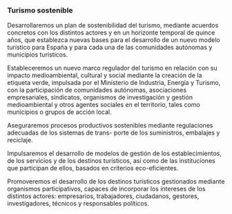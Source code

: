 
### Turismo sostenible

Desarrollaremos un plan de sostenibilidad del turismo, mediante acuerdos concretos con los distintos actores y en un horizonte temporal de quince años, que establezca nuevas bases para el desarrollo de un nuevo modelo turístico para España y para cada una de las comunidades autónomas y municipios turísticos.

Estableceremos un nuevo marco regulador del turismo en relación con su impacto medioambiental, cultural y social mediante la creación de la etiqueta verde, impulsada por el Ministerio de Industria, Energía y Turismo, con la participación de comunidades autónomas, asociaciones empresariales, sindicatos, organismos de investigación y gestión medioambiental y otros agentes sociales en el territorio, tales como municipios o grupos de acción local.

Aseguraremos  procesos  productivos  sostenibles  mediante regulaciones adecuadas de los sistemas de trans- porte de los suministros, embalajes y reciclaje.

Impulsaremos el desarrollo de modelos de gestión de los establecimientos, de los servicios y de los destinos turísticos, así como de las instituciones que participan de ellos, basados en criterios eco-eficientes.

Promoveremos el desarrollo de los destinos turísticos gestionados mediante organismos participativos, capaces de incorporar los intereses de los distintos actores: empresarios, trabajadores, ciudadanos, gestores, investigadores, técnicos y responsables políticos.


